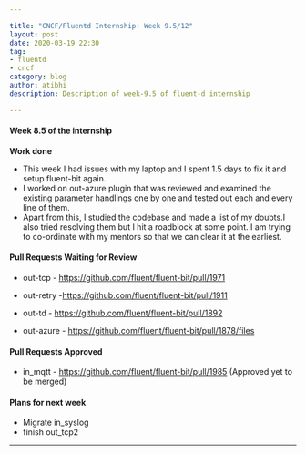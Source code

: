 ```yaml
---

title: "CNCF/Fluentd Internship: Week 9.5/12"
layout: post
date: 2020-03-19 22:30
tag:
- fluentd
- cncf
category: blog
author: atibhi
description: Description of week-9.5 of fluent-d internship

---
```


#### Week 8.5 of the internship

**Work done**

- This week I had issues with my laptop and I spent 1.5 days to fix it and setup fluent-bit again.
- I worked on out-azure plugin that was reviewed and examined the existing parameter handlings one
by one and tested out each and every line of them.
- Apart from this, I studied the codebase and made a list of my doubts.I also tried resolving them but I hit a roadblock at some point.
I am trying to co-ordinate with my mentors so that we can clear it at the earliest.


#### Pull Requests Waiting for Review

- out-tcp - https://github.com/fluent/fluent-bit/pull/1971 

- out-retry -https://github.com/fluent/fluent-bit/pull/1911 

- out-td - https://github.com/fluent/fluent-bit/pull/1892  

- out-azure - https://github.com/fluent/fluent-bit/pull/1878/files

#### Pull Requests Approved

- in_mqtt - https://github.com/fluent/fluent-bit/pull/1985 (Approved yet to be merged)


#### Plans for next week

- Migrate in_syslog 
- finish out_tcp2

---
